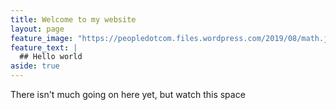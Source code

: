 ```yaml
---
title: Welcome to my website
layout: page
feature_image: "https://peopledotcom.files.wordpress.com/2019/08/math.jpg"
feature_text: |
  ## Hello world
aside: true
---
```


There isn't much going on here yet, but watch this space
